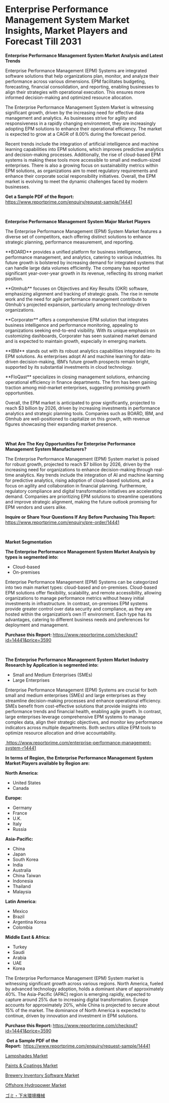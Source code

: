 <p><h1>Enterprise Performance Management System Market Insights, Market Players and Forecast Till 2031</h1></p><p><strong>Enterprise Performance Management System Market Analysis and Latest Trends</strong></p>
<p><p>Enterprise Performance Management (EPM) Systems are integrated software solutions that help organizations plan, monitor, and analyze their performance across various dimensions. EPM facilitates budgeting, forecasting, financial consolidation, and reporting, enabling businesses to align their strategies with operational execution. This ensures more informed decision-making and optimized resource allocation.</p><p>The Enterprise Performance Management System Market is witnessing significant growth, driven by the increasing need for effective data management and analytics. As businesses strive for agility and responsiveness in a rapidly changing environment, they are increasingly adopting EPM solutions to enhance their operational efficiency. The market is expected to grow at a CAGR of 8.00% during the forecast period. </p><p>Recent trends include the integration of artificial intelligence and machine learning capabilities into EPM solutions, which improves predictive analytics and decision-making processes. Additionally, the rise of cloud-based EPM systems is making these tools more accessible to small and medium-sized enterprises. There is also a growing focus on sustainability metrics within EPM solutions, as organizations aim to meet regulatory requirements and enhance their corporate social responsibility initiatives. Overall, the EPM market is evolving to meet the dynamic challenges faced by modern businesses.</p></p>
<p><strong>Get a Sample PDF of the Report:&nbsp;</strong> <a href="https://www.reportprime.com/enquiry/request-sample/14441">https://www.reportprime.com/enquiry/request-sample/14441</a></p>
<p>&nbsp;</p>
<p><strong>Enterprise Performance Management System Major Market Players</strong></p>
<p><p>The Enterprise Performance Management (EPM) System Market features a diverse set of competitors, each offering distinct solutions to enhance strategic planning, performance measurement, and reporting.</p><p>**BOARD** provides a unified platform for business intelligence, performance management, and analytics, catering to various industries. Its future growth is bolstered by increasing demand for integrated systems that can handle large data volumes efficiently. The company has reported significant year-over-year growth in its revenue, reflecting its strong market position.</p><p>**Gtmhub** focuses on Objectives and Key Results (OKR) software, emphasizing alignment and tracking of strategic goals. The rise in remote work and the need for agile performance management contribute to Gtmhub's projected expansion, particularly among technology-driven organizations. </p><p>**Corporater** offers a comprehensive EPM solution that integrates business intelligence and performance monitoring, appealing to organizations seeking end-to-end visibility. With its unique emphasis on customizing dashboards, Corporater has seen sustained market demand and is expected to maintain growth, especially in emerging markets.</p><p>**IBM** stands out with its robust analytics capabilities integrated into its EPM solutions. As enterprises adopt AI and machine learning for data-driven decision-making, IBM’s future growth prospects remain bright, supported by its substantial investments in cloud technology.</p><p>**FloQast** specializes in closing management solutions, enhancing operational efficiency in finance departments. The firm has been gaining traction among mid-market enterprises, suggesting promising growth opportunities.</p><p>Overall, the EPM market is anticipated to grow significantly, projected to reach $3 billion by 2026, driven by increasing investments in performance analytics and strategic planning tools. Companies such as BOARD, IBM, and Gtmhub are well-positioned to capitalize on this growth, with revenue figures showcasing their expanding market presence.</p></p>
<p>&nbsp;</p>
<p><strong>What Are The Key Opportunities For Enterprise Performance Management System Manufacturers?</strong></p>
<p><p>The Enterprise Performance Management (EPM) System market is poised for robust growth, projected to reach $7 billion by 2026, driven by the increasing need for organizations to enhance decision-making through real-time analytics. Key trends include the integration of AI and machine learning for predictive analytics, rising adoption of cloud-based solutions, and a focus on agility and collaboration in financial planning. Furthermore, regulatory compliance and digital transformation initiatives are accelerating demand. Companies are prioritizing EPM solutions to streamline operations and improve strategic alignment, making the future outlook promising for EPM vendors and users alike.</p></p>
<p><strong>Inquire or Share Your Questions If Any Before Purchasing This Report:</strong> <a href="https://www.reportprime.com/enquiry/pre-order/14441">https://www.reportprime.com/enquiry/pre-order/14441</a></p>
<p>&nbsp;</p>
<p><strong>Market Segmentation</strong></p>
<p><strong>The Enterprise Performance Management System Market Analysis by types is segmented into:</strong></p>
<p><ul><li>Cloud-based</li><li>On-premises</li></ul></p>
<p><p>Enterprise Performance Management (EPM) Systems can be categorized into two main market types: cloud-based and on-premises. Cloud-based EPM solutions offer flexibility, scalability, and remote accessibility, allowing organizations to manage performance metrics without heavy initial investments in infrastructure. In contrast, on-premises EPM systems provide greater control over data security and compliance, as they are hosted within the organization’s own IT environment. Each type has its advantages, catering to different business needs and preferences for deployment and management.</p></p>
<p><strong>Purchase this Report:&nbsp;</strong><a href="https://www.reportprime.com/checkout?id=14441&price=3590">https://www.reportprime.com/checkout?id=14441&price=3590</a></p>
<p>&nbsp;</p>
<p><strong>The Enterprise Performance Management System Market Industry Research by Application is segmented into:</strong></p>
<p><ul><li>Small and Medium Enterprises (SMEs)</li><li>Large Enterprises</li></ul></p>
<p><p>Enterprise Performance Management (EPM) Systems are crucial for both small and medium enterprises (SMEs) and large enterprises as they streamline decision-making processes and enhance operational efficiency. SMEs benefit from cost-effective solutions that provide insights into performance trends and financial health, enabling agile growth. In contrast, large enterprises leverage comprehensive EPM systems to manage complex data, align their strategic objectives, and monitor key performance indicators across multiple departments. Both sectors utilize EPM tools to optimize resource allocation and drive accountability.</p></p>
<p><a href="https://www.reportprime.com/enterprise-performance-management-system-r14441">&nbsp;https://www.reportprime.com/enterprise-performance-management-system-r14441</a></p>
<p><strong>In terms of Region, the Enterprise Performance Management System Market Players available by Region are:</strong></p>
<p>
    <p> <strong> North America: </strong>
        <ul>
            <li>United States</li>
            <li>Canada</li>
        </ul>
        </p> 
    <p> <strong> Europe: </strong>
        <ul>
            <li>Germany</li>
            <li>France</li>
            <li>U.K.</li>
            <li>Italy</li>
            <li>Russia</li>
        </ul>
        </p> 
    <p> <strong> Asia-Pacific: </strong>
        <ul>
            <li>China</li>
            <li>Japan</li>
            <li>South Korea</li>
            <li>India</li>
            <li>Australia</li>
            <li>China Taiwan</li>
            <li>Indonesia</li>
            <li>Thailand</li>
            <li>Malaysia</li>
        </ul>
        </p> 
    <p> <strong> Latin America: </strong>
        <ul>
            <li>Mexico</li>
            <li>Brazil</li>
            <li>Argentina Korea</li>
            <li>Colombia</li>
        </ul>
        </p> 
    <p> <strong> Middle East & Africa: </strong>
        <ul>
            <li>Turkey</li>
            <li>Saudi</li>
            <li>Arabia</li>
            <li>UAE</li>
            <li>Korea</li>
        </ul>
    </p>
    </p>
<p><p>The Enterprise Performance Management (EPM) System market is witnessing significant growth across various regions. North America, fueled by advanced technology adoption, holds a dominant share of approximately 40%. The Asia-Pacific (APAC) region is emerging rapidly, expected to capture around 25% due to increasing digital transformation. Europe accounts for approximately 20%, while China is projected to secure about 15% of the market. The dominance of North America is expected to continue, driven by innovation and investment in EPM solutions.</p></p>
<p><strong>Purchase this Report: </strong><a href="https://www.reportprime.com/checkout?id=14441&price=3590">https://www.reportprime.com/checkout?id=14441&price=3590</a></p>
<p>&nbsp;<strong>Get a Sample PDF of the Report:&nbsp;&nbsp;</strong><a href="https://www.reportprime.com/enquiry/request-sample/14441">https://www.reportprime.com/enquiry/request-sample/14441</a></p>
<p><strong></strong></p>
<p><p><a href="https://medium.com/@duron7928/the-lampshades-market-has-witnessed-significant-growth-in-recent-years-and-this-trend-is-f4fc64ac7790">Lampshades Market</a></p><p><a href="https://issuu.com/reportprime-2/docs/paints-coatings-market-size-2030.pp_58ce2452ed1ced">Paints & Coatings Market</a></p><p><a href="https://github.com/WashimHussain441/Market-Research-Report-List-1/blob/main/brewery-inventory-software-market.md">Brewery Inventory Software Market</a></p><p><a href="https://medium.com/@eloisadavis1985/the-offshore-hydropower-market-research-report-provides-an-in-depth-and-up-to-date-analysis-of-2b3e8d94b0ad">Offshore Hydropower Market</a></p><p><a href="https://medium.com/@jamiebertrgnaum3545/%E3%81%94%E3%81%BF%E3%81%8A%E3%82%88%E3%81%B3%E6%8E%92%E6%B0%B4%E7%92%B0%E5%A2%83%E6%A9%9F%E5%99%A8%E5%B8%82%E5%A0%B4%E3%81%AE%E6%B7%B1%E5%A0%80%E3%82%8A-%E3%83%88%E3%83%AC%E3%83%B3%E3%83%89-%E5%B8%82%E5%A0%B4%E3%82%BB%E3%82%B0%E3%83%A1%E3%83%B3%E3%83%86%E3%83%BC%E3%82%B7%E3%83%A7%E3%83%B3-%E3%81%8A%E3%82%88%E3%81%B3%E7%AB%B6%E4%BA%89%E5%88%86%E6%9E%90-4c940623ecf5">ゴミ・下水環境機械</a></p></p>